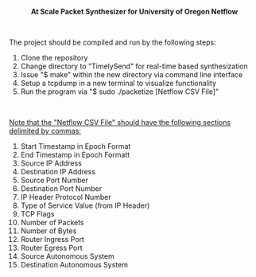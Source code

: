 <p align="center">
  <b>At Scale Packet Synthesizer for University of Oregon Netflow</b>
</p>
</br>
<p>
  The project should be compiled and run by the following steps:
  <ol>
    <li>Clone the repository</li>
    <li>Change directory to "TimelySend" for real-time based synthesization</li>
    <li>Issue "$ make" within the new directory via command line interface</li>
    <li>Setup a tcpdump in a new terminal to visualize functionality</li> 
    <li>Run the program via "$ sudo ./packetize [Netflow CSV File]"</li>
  </ol>
</p>
</br>
<p>
  <u>Note that the "Netflow CSV File" should have the following sections delimited by commas:</u>
  <ol>
    <li>Start Timestamp in Epoch Format</li>
    <li>End Timestamp in Epoch Formatt</li>
    <li>Source IP Address</li>
    <li>Destination IP Address</li>
    <li>Source Port Number</li>
    <li>Destination Port Number</li>
    <li>IP Header Protocol Number</li>
    <li>Type of Service Value (from IP Header)</li>
    <li>TCP Flags</li>
    <li>Number of Packets</li>
    <li>Number of Bytes</li>
    <li>Router Ingress Port</li>
    <li>Router Egress Port</li>
    <li>Source Autonomous System</li>
    <li>Destination Autonomous System</li>
  </ol>
</p>
    
    
